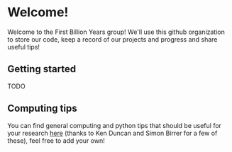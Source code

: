 # Welcome!

Welcome to the First Billion Years group! We'll use this github organization to store our code, keep a record of our projects and progress and share useful tips!

## Getting started

TODO

## Computing tips

You can find general computing and python tips that should be useful for your research [here](https://github.com/The-First-Billion-Years/Welcome/blob/main/computing_tips.md) (thanks to Ken Duncan and Simon Birrer for a few of these), feel free to add your own!
